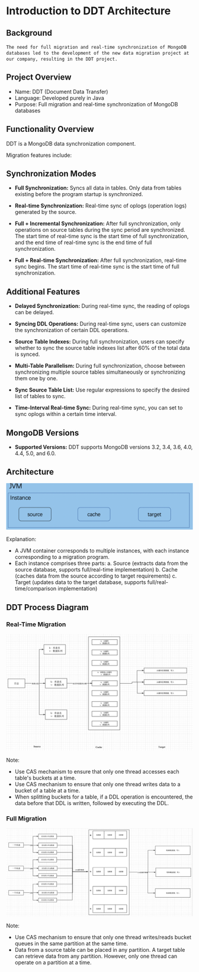 # Introduction to DDT Architecture

## Background

    The need for full migration and real-time synchronization of MongoDB databases led to the development of the new data migration project at our company, resulting in the DDT project.

## Project Overview

- Name: DDT (Document Data Transfer)
- Language: Developed purely in Java
- Purpose: Full migration and real-time synchronization of MongoDB databases

## Functionality Overview

DDT is a MongoDB data synchronization component.

Migration features include:

## Synchronization Modes

- **Full Synchronization:** Syncs all data in tables. Only data from tables existing before the program startup is synchronized.

- **Real-time Synchronization:** Real-time sync of oplogs (operation logs) generated by the source.

- **Full + Incremental Synchronization:** After full synchronization, only operations on source tables during the sync period are synchronized. The start time of real-time sync is the start time of full synchronization, and the end time of real-time sync is the end time of full synchronization.

- **Full + Real-time Synchronization:** After full synchronization, real-time sync begins. The start time of real-time sync is the start time of full synchronization.

## Additional Features

- **Delayed Synchronization:** During real-time sync, the reading of oplogs can be delayed.

- **Syncing DDL Operations:** During real-time sync, users can customize the synchronization of certain DDL operations.

- **Source Table Indexes:** During full synchronization, users can specify whether to sync the source table indexes list after 60% of the total data is synced.

- **Multi-Table Parallelism:** During full synchronization, choose between synchronizing multiple source tables simultaneously or synchronizing them one by one.

- **Sync Source Table List:** Use regular expressions to specify the desired list of tables to sync.

- **Time-Interval Real-time Sync:** During real-time sync, you can set to sync oplogs within a certain time interval.

## MongoDB Versions

- **Supported Versions:** DDT supports MongoDB versions 3.2, 3.4, 3.6, 4.0, 4.4, 5.0, and 6.0.

## Architecture

![DDT Architecture](../../images/document-data-transfer-images/img_8.png)

Explanation:

- A JVM container corresponds to multiple instances, with each instance corresponding to a migration program.
- Each instance comprises three parts:
  a. Source (extracts data from the source database, supports full/real-time implementation)
  b. Cache (caches data from the source according to target requirements)
  c. Target (updates data to the target database, supports full/real-time/comparison implementation)

## DDT Process Diagram

### Real-Time Migration

![Real-Time Migration](../../images/document-data-transfer-images/img_9.png)

Note:

- Use CAS mechanism to ensure that only one thread accesses each table's buckets at a time.
- Use CAS mechanism to ensure that only one thread writes data to a bucket of a table at a time.
- When splitting buckets for a table, if a DDL operation is encountered, the data before that DDL is written, followed by executing the DDL.

### Full Migration

![Full Migration](../../images/document-data-transfer-images/img_10.png)

Note:

- Use CAS mechanism to ensure that only one thread writes/reads bucket queues in the same partition at the same time.
- Data from a source table can be placed in any partition. A target table can retrieve data from any partition. However, only one thread can operate on a partition at a time.
